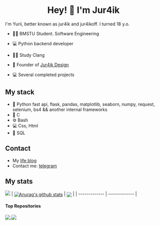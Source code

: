 <h1 align="center">
   Hey! 👋 I'm Jur4ik
</h1>

I'm Yurii, better known as jur4ik and jur4ikoff. I turned 18 y.o. 


- 👨‍🎓 BMSTU Student. Software Engineering
  
- 💻 Python backend developer

- 👨‍🎓 Study Clang

- 💼 Founder of [Jur4ik Design](https://vk.com/jur4ikdzn)

- 💻 Several completed projects


## My stack
- 🐍 Python fast api, flask, pandas, matplotlib, seaborn, numpy, request, selenium, bs4 && another internal frameworks
- 💾 C
- ⚙️ Bash
- 💻 Css, Html
- 💽 SQL

## Contact
- My [life blog](https://t.me/jur4ikdzn)
- Contact me: [telegram](https://t.me/jur4ikoff)


## My stats
![](http://github-profile-summary-cards.vercel.app/api/cards/profile-details?username=jur4ikoff&theme=aura)
| <a href="https://github.com/anuraghazra/github-readme-stats"><img align="center" src="https://github-readme-stats.vercel.app/api?username=jur4ikoff&show_icons=true&include_all_commits=true&theme=aura&hide_border=true" alt="Anurag's github stats" /></a> | <a href="https://github.com/anuraghazra/github-readme-stats"><img align="center" src="https://github-readme-stats.vercel.app/api/top-langs/?username=jur4ikoff&layout=compact&theme=aura&hide_border=true" /></a> |
| ------------- | ------------- |

#### Top Repositories


<a href="https://github.com/anuraghazra/github-readme-stats">
  <img align="center" src="https://github-readme-stats.vercel.app/api/pin/?username=jur4ikoff&repo=Semantic_Similarity_Of_Two_Texts&theme=aura" />
</a>
<a href="https://github.com/anuraghazra/anuraghazra.github.io">
  <img align="center" src="https://github-readme-stats.vercel.app/api/pin/?username=jur4ikoff&repo=BMSTU_SEM_1&theme=aura" />
</a>


